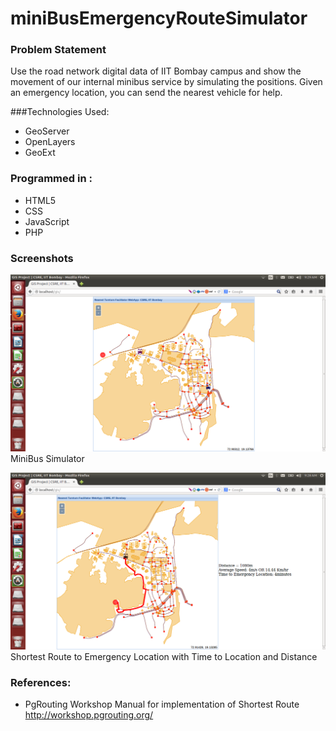 miniBusEmergencyRouteSimulator
==============================

### Problem Statement 

Use the road network digital data of IIT Bombay campus and show the movement of our internal minibus service by simulating the positions. Given an emergency location, you can send the nearest vehicle for help.

###Technologies Used:

* GeoServer
* OpenLayers
* GeoExt

### Programmed in :

* HTML5
* CSS
* JavaScript
* PHP

### Screenshots

![MiniBus Simulator](https://raw.githubusercontent.com/abhishekvp/miniBusEmergencyRouteSimulator/master/Screenshots/BusSimulation.png)
MiniBus Simulator

![Shortest Route to Emergency Location with Time to Location and Distance](https://raw.githubusercontent.com/abhishekvp/miniBusEmergencyRouteSimulator/master/Screenshots/EmergencyShortestRoute.png)
Shortest Route to Emergency Location with Time to Location and Distance

### References:

* PgRouting Workshop Manual for implementation of Shortest Route
  http://workshop.pgrouting.org/



